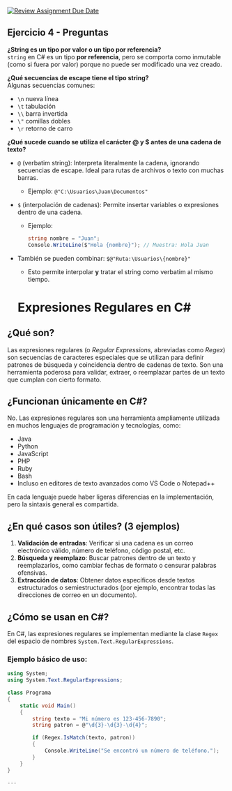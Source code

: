[![Review Assignment Due Date](https://classroom.github.com/assets/deadline-readme-button-22041afd0340ce965d47ae6ef1cefeee28c7c493a6346c4f15d667ab976d596c.svg)](https://classroom.github.com/a/24pP-Pw_)

## Ejercicio 4 - Preguntas

**¿String es un tipo por valor o un tipo por referencia?**  
`string` en C# es un tipo **por referencia**, pero se comporta como inmutable (como si fuera por valor) porque no puede ser modificado una vez creado.

**¿Qué secuencias de escape tiene el tipo string?**  
Algunas secuencias comunes:

- `\n` nueva línea
- `\t` tabulación
- `\\` barra invertida
- `\"` comillas dobles
- `\r` retorno de carro

**¿Qué sucede cuando se utiliza el carácter @ y $ antes de una cadena de texto?**

- `@` (verbatim string): Interpreta literalmente la cadena, ignorando secuencias de escape. Ideal para rutas de archivos o texto con muchas barras.

  - Ejemplo: `@"C:\Usuarios\Juan\Documentos"`

- `$` (interpolación de cadenas): Permite insertar variables o expresiones dentro de una cadena.

  - Ejemplo:
    ```csharp
    string nombre = "Juan";
    Console.WriteLine($"Hola {nombre}"); // Muestra: Hola Juan
    ```

- También se pueden combinar: `$@"Ruta:\Usuarios\{nombre}"`

  - Esto permite interpolar **y** tratar el string como verbatim al mismo tiempo.

  # Expresiones Regulares en C#

## ¿Qué son?

Las expresiones regulares (o _Regular Expressions_, abreviadas como _Regex_) son secuencias de caracteres especiales que se utilizan para definir patrones de búsqueda y coincidencia dentro de cadenas de texto. Son una herramienta poderosa para validar, extraer, o reemplazar partes de un texto que cumplan con cierto formato.

## ¿Funcionan únicamente en C#?

No. Las expresiones regulares son una herramienta ampliamente utilizada en muchos lenguajes de programación y tecnologías, como:

- Java
- Python
- JavaScript
- PHP
- Ruby
- Bash
- Incluso en editores de texto avanzados como VS Code o Notepad++

En cada lenguaje puede haber ligeras diferencias en la implementación, pero la sintaxis general es compartida.

## ¿En qué casos son útiles? (3 ejemplos)

1. **Validación de entradas**: Verificar si una cadena es un correo electrónico válido, número de teléfono, código postal, etc.
2. **Búsqueda y reemplazo**: Buscar patrones dentro de un texto y reemplazarlos, como cambiar fechas de formato o censurar palabras ofensivas.
3. **Extracción de datos**: Obtener datos específicos desde textos estructurados o semiestructurados (por ejemplo, encontrar todas las direcciones de correo en un documento).

## ¿Cómo se usan en C#?

En C#, las expresiones regulares se implementan mediante la clase `Regex` del espacio de nombres `System.Text.RegularExpressions`.

### Ejemplo básico de uso:

```csharp
using System;
using System.Text.RegularExpressions;

class Programa
{
    static void Main()
    {
        string texto = "Mi número es 123-456-7890";
        string patron = @"\d{3}-\d{3}-\d{4}";

        if (Regex.IsMatch(texto, patron))
        {
            Console.WriteLine("Se encontró un número de teléfono.");
        }
    }
}

---
```
